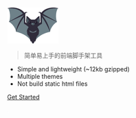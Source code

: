 ![logo](_media/logo.svg)

> 简单易上手的前端脚手架工具

- Simple and lightweight (~12kb gzipped)
- Multiple themes
- Not build static html files


[Get Started](#install)

<!-- 背景图片 -->
![](_media/coverBg.png)
